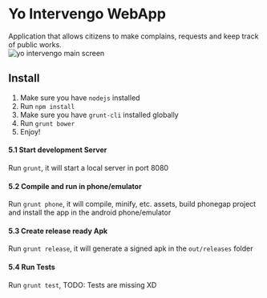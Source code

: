 Yo Intervengo WebApp
====================
Application that allows citizens to make complains, requests and keep track of public works.  
![yo intervengo main screen](http://yointervengo.olinguito.com.co/assets/img/cell1.png)

Install
-------
1. Make sure you have `nodejs` installed
2. Run `npm install`
3. Make sure you have `grunt-cli` installed globally
4. Run `grunt bower`
5. Enjoy!

#### 5.1 Start development Server
Run `grunt`, it will start a local server in port 8080
#### 5.2 Compile and run in phone/emulator
Run `grunt phone`, it will compile, minify, etc. assets, build phonegap project and install the app in the android phone/emulator
#### 5.3 Create release ready Apk
Run `grunt release`, it will generate a signed apk in the `out/releases` folder
#### 5.4 Run Tests
Run `grunt test`, TODO: Tests are missing XD